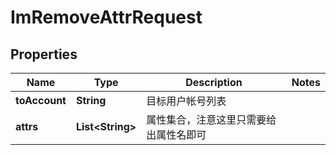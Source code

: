 

# ImRemoveAttrRequest


## Properties

| Name | Type | Description | Notes |
|------------ | ------------- | ------------- | -------------|
|**toAccount** | **String** | 目标用户帐号列表 |  |
|**attrs** | **List&lt;String&gt;** | 属性集合，注意这里只需要给出属性名即可 |  |



